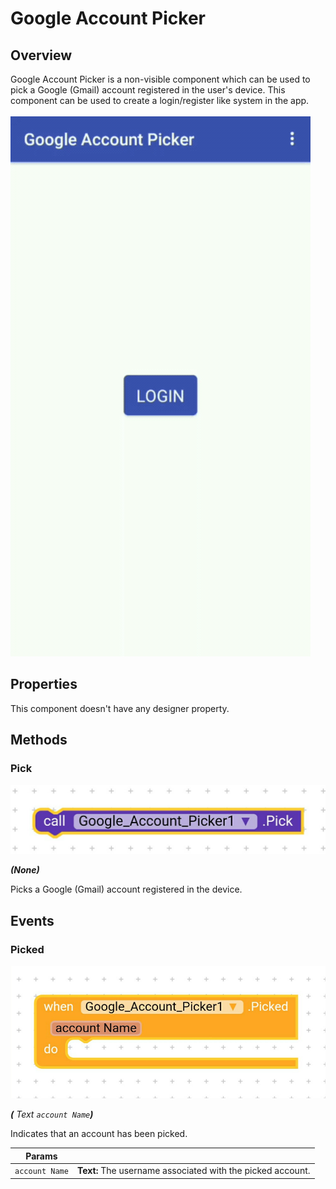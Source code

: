 # Google Account Picker

## Overview
Google Account Picker is a non-visible component which can be used to pick a Google (Gmail) account registered in the user's device. This component can be used to create a login/register like system in the app.
<br><br>
![Google Account Picker](/docs/assets/images/google/preview.gif)


## Properties
This component doesn't have any designer property.



## Methods


### Pick

![Picked](/docs/assets/images/google/m_pick.jpg)

_**\(**None**\)**_

Picks a Google (Gmail) account registered in the device.


## Events

### Picked

![Pick](/docs/assets/images/google/e_picked.jpg)

_**\(** Text `account Name`**\)**_

Indicates that an account has been picked.

Params               | []()
-------------------- | ---------- 
`account Name`           | **Text:**  The username associated with the picked account.
